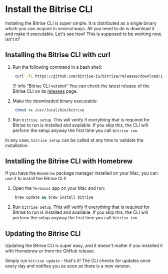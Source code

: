 # Install the Bitrise CLI

Installing the Bitrise CLI is super simple. It is distributed as a single binary which you can acquire in several ways. All you need to do is download it and make it executable. Let's see how! This is supposed to be working now, isn't it? 

## Installing the Bitrise CLI with curl

1. Run the following command in a bash shell:

   ```bash
    curl -fL https://github.com/bitrise-io/bitrise/releases/download/1.16.0/bitrise-$(uname -s)-$(uname -m) > /usr/local/bin/bitrise`
   ```

   !!! info "Bitrise CLI version" You can check the latest release of the Bitrise CLI on its [releases](https://github.com/bitrise-io/bitrise/releases) page.

2. Make the downloaded binary executable:

   ```bash
    chmod +x /usr/local/bin/bitrise
   ```

3. Run `bitrise setup`. This will verify if everything that is required for Bitrise to run is installed and available. If you skip this, the CLI will perform the setup anyway the first time you call `bitrise run`.

In any case, `bitrise setup` can be called at any time to validate the installation.

## Installing the Bitrise CLI with Homebrew

If you have the `Homebrew` package manager installed on your Mac, you can use it to install the Bitrise CLI!

1. Open the `Terminal` app on your Mac and run:

   ```bash
    brew update && brew install bitrise
   ```

2. Run `bitrise setup`. This will verify if everything that is required for Bitrise to run is installed and available. If you skip this, the CLI will perform the setup anyway the first time you call `bitrise run`.

## Updating the Bitrise CLI

Updating the Bitrise CLI is super easy, and it doesn't matter if you installed it with Homebrew or from the GitHub release.

Simply run `bitrise update` - that's it! The CLI checks for updates once every day and notifies you as soon as there is a new version.

